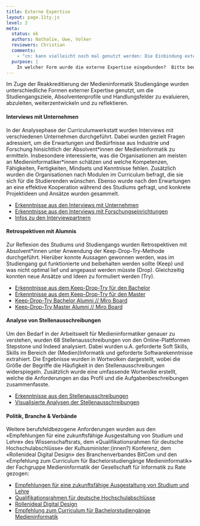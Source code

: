 ```yaml
---
title: Externe Expertise
layout: page.11ty.js
level: 2
meta:
  status: ok
  authors: Nathalie, Uwe, Volker
  reviewers: Christian
  comments:
    - "cn: kann vielleicht noch mal genutzt werden: Die Einbindung externer Expertise durch die genannten Schritte ermöglichte eine Weiterentwicklung der Studiengangsziele und des Absolventenprofils der Medieninformatik im Bachelor und Master. Die Erkenntnisse aus den Interviews, dem Feedback aus den Forschungseinrichtungen, den Retrospektiven mit den Alumnis und der Analyse von Stellenausschreibungen wurde genutzt, um den Studiengang an den Bedürfnissen der Industrie und Forschung auszurichten."
  purpose: |
    In welcher Form wurde die externe Expertise eingebunden?  Bitte benennen Sie auch die externen Expert:innen. Stellen sie begründet dar, ob, wo und in welchem Umfang die externe Expertise Eingang in die (Weiterentwicklung der) Studiengangziele und des Absolvent:innenprofils gefunden hat. 
---
```

Im Zuge der Reakkreditierung der Medieninformatik Studiengänge wurden unterschiedliche Formen externer Expertise genutzt, um die Studiengangsziele, Absolventenprofile und Handlungsfelder zu evaluieren, abzuleiten, weiterzentwickeln und zu reflektieren.

#### Interviews mit Unternehmen
In der Analysephase der Curriculumwerkstatt wurden Interviews mit verschiedenen Unternehmen durchgeführt. Dabei wurden gezielt Fragen adressiert, um die Erwartungen und Bedürfnisse aus Industrie und Forschung hinsichtlich der Absolvent\*innen der Medieninformatik zu ermitteln. Insbesondere interessierte, was die Organisationen am meisten an Medieninformatiker\*innen schätzen und welche Kompetenzen, Fähigkeiten, Fertigkeiten, Mindsets und Kenntnisse fehlen. Zusätzlich wurden die Organisationen nach Modulen im Curriculum befragt, die sie sich für die Studierenden wünschen. Ebenso wurde nach den Erwartungen an eine effektive Kooperation während des Studiums gefragt, und konkrete Projektideen und Ansätze wurden gesammelt. 

- [Erkenntnisse aus den Interviews mit Unternehmen](/insights/?filter=%7B%22Von%22%3A%22Unternehmen%22%7D)
- [Erkenntnisse aus den Interviews mit Forschungseinrichtungen](/insights/?filter=%7B%22Von%22%3A%22Forschungseinrichtungen%22%7D)
- [Infos zu den Interviewpartnern](/interviews/)

#### Retrospektiven mit Alumnis
Zur Reflexion des Studiums und Studiengangs wurden Retrospektiven mit Absolvent\*innen unter Anwendung der Keep-Drop-Try-Methode durchgeführt. Hierüber konnte Aussagen gewonnen werden, was im Studiengang gut funktionierte und beibehalten werden sollte (Keep) und was nicht optimal lief und angepasst werden müsste (Drop). Gleichzeitig konnten neue Ansätze und Ideen zu formuliert werden (Try).

- [Erkenntnisse aus dem Keep-Drop-Try für den Bachelor](/insights/?filter=%7B%22Von%22%3A%22Alumni+Bachelor%22%7D)
- [Erkenntnisse aus dem Keep-Drop-Try für den Master](/insights/?filter=%7B%22Von%22%3A%22Alumni+Master%22%7D)
- [Keep-Drop-Try Bachelor Alumni // Miro Board](https://miro.com/app/board/uXjVPBhsn-A=/?share_link_id=623974935086)
- [Keep-Drop-Try Master Alumni // Miro Board](https://miro.com/app/board/uXjVPBh1xHU=/?share_link_id=68812258910)

#### Analyse von Stellenausschreibungen
Um den Bedarf in der Arbeitswelt für Medieninformatiker genauer zu verstehen, wurden 68 Stellenausschreibungen von den Online-Plattformen Stepstone und Indeed analysiert. Dabei wurden u.A. geforderte Soft Skills, Skills im Bereich der (Medien)Informatik und geforderte Softwarekenntnisse extrahiert. Die Ergebnisse wurden in Wortwolken dargestellt, wobei die Größe der Begriffe die Häufigkeit in den Stellenausschreibungen widerspiegeln. Zusätzlich wurde eine umfassende Wortwolke erstellt, welche die Anforderungen an das Profil und die Aufgabenbeschreibungen zusammenfasste.

- [Erkenntnisse aus den Stellenausschreibungen](/insights/?filter=%7B%22Von%22%3A%22Stellenausschreibungen%22%7D)
- [Visualisierte Analysen der Stellenausschreibungen](/stellenausschreibungen/)

#### Politik, Branche & Verbände
Weitere berufsfeldbezogene Anforderungen wurden aus den «Empfehlungen für eine zukunftsfähige Ausgestaltung von Studium und Lehre» des Wissenschaftsrats, dem «Qualifikationsrahmen für deutsche Hochschulabschlüsse» der Kultusminister:(innen?) Konferenz, dem «Rollenideal Digital Design» des Branchenverbandes BitCom und den «Empfehlung zum Curriculum für Bachelorstudiengänge Medieninformatik» der Fachgruppe Medieninformatik der Gesellschaft für Informatik zu Rate gezogen: 

- [Empfehlungen für eine zukunftsfähige Ausgestaltung von Studium und Lehre](https://www.wissenschaftsrat.de/download/2022/9699-22.html)
- [Qualifikationsrahmen für deutsche Hochschulabschlüsse](https://www.hrk.de/fileadmin/redaktion/hrk/02-Dokumente/02-03-Studium/02-03-02-Qualifikationsrahmen/2017_Qualifikationsrahmen_HQR.pdf)
- [Rollenideal Digital Design](https://www.bitkom.org/sites/main/files/file/import/20171013-Rollenideal-Digital-Design.pdf)
- [Empfehlung zum Curriculum für Bachelorstudiengänge Medieninformatik](https://fg-mi.gi.de/publikationen/curriculum)
